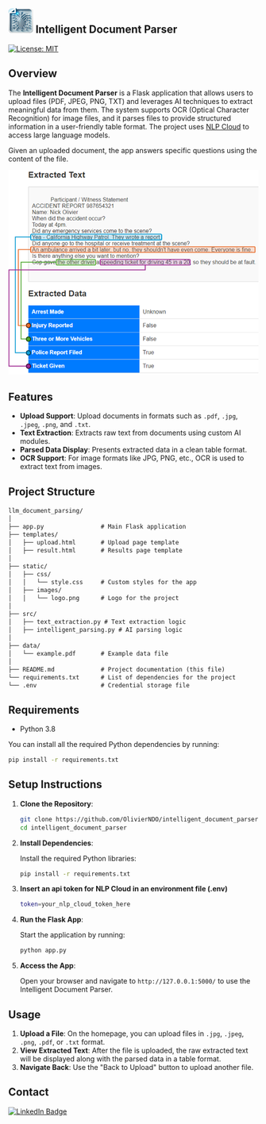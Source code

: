 ## <img src="static/images/logo.png" alt="Project Logo" width="50" height="50"> Intelligent Document Parser

[![License: MIT](https://img.shields.io/badge/License-MIT-yellow.svg)](https://opensource.org/licenses/MIT)

## Overview

The **Intelligent Document Parser** is a Flask application that allows users to upload files (PDF, JPEG, PNG, TXT) and leverages AI techniques to extract meaningful data from them. The system supports OCR (Optical Character Recognition) for image files, and it parses files to provide structured information in a user-friendly table format. The project uses [NLP Cloud](https://nlpcloud.com/) to access large language models.

Given an uploaded document, the app answers specific questions using the content of the file.

![Parsed Output Example](static/images/parsing_example.png)




## Features

- **Upload Support**: Upload documents in formats such as `.pdf`, `.jpg`, `.jpeg`, `.png`, and `.txt`.
- **Text Extraction**: Extracts raw text from documents using custom AI modules.
- **Parsed Data Display**: Presents extracted data in a clean table format.
- **OCR Support**: For image formats like JPG, PNG, etc., OCR is used to extract text from images.

## Project Structure

```
llm_document_parsing/
│
├── app.py                # Main Flask application
├── templates/
│   ├── upload.html       # Upload page template
│   ├── result.html       # Results page template
│
├── static/
│   ├── css/
│   │   └── style.css     # Custom styles for the app
│   ├── images/
│   │   └── logo.png      # Logo for the project
│
├── src/
│   ├── text_extraction.py # Text extraction logic
│   ├── intelligent_parsing.py # AI parsing logic
│
├── data/
│   └── example.pdf       # Example data file
│
├── README.md             # Project documentation (this file)
└── requirements.txt      # List of dependencies for the project
└── .env                  # Credential storage file
```

## Requirements
- Python 3.8

You can install all the required Python dependencies by running:

```bash
pip install -r requirements.txt
```


## Setup Instructions

1. **Clone the Repository**:

   ```bash
   git clone https://github.com/OlivierNDO/intelligent_document_parser.git
   cd intelligent_document_parser
   ```

2. **Install Dependencies**:

   Install the required Python libraries:

   ```bash
   pip install -r requirements.txt
   ```

3. **Insert an api token for NLP Cloud in an environment file (.env)**

	```bash
	token=your_nlp_cloud_token_here
	```



3. **Run the Flask App**:

   Start the application by running:

   ```bash
   python app.py
   ```

4. **Access the App**:

   Open your browser and navigate to `http://127.0.0.1:5000/` to use the Intelligent Document Parser.

## Usage

1. **Upload a File**: On the homepage, you can upload files in `.jpg`, `.jpeg`, `.png`, `.pdf`, or `.txt` format.
2. **View Extracted Text**: After the file is uploaded, the raw extracted text will be displayed along with the parsed data in a table format.
3. **Navigate Back**: Use the "Back to Upload" button to upload another file.


## Contact
[![LinkedIn Badge](https://img.shields.io/badge/LinkedIn-0077B5?style=for-the-badge&logo=linkedin&logoColor=white)](https://www.linkedin.com/in/oliviernicholas/)

